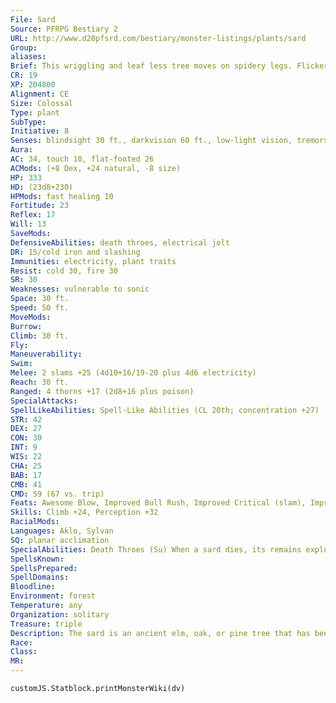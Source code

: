 ```yaml
---
File: Sard
Source: PFRPG Bestiary 2
URL: http://www.d20pfsrd.com/bestiary/monster-listings/plants/sard
Group: 
aliases: 
Brief: This wriggling and leaf less tree moves on spidery legs. Flickering motes of blood-red lightning dance in the cracks of its bark.
CR: 19
XP: 204800
Alignment: CE
Size: Colossal
Type: plant
SubType: 
Initiative: 8
Senses: blindsight 30 ft., darkvision 60 ft., low-light vision, tremorsense 30 ft.; Perception +32
Aura: 
AC: 34, touch 10, flat-footed 26
ACMods: (+8 Dex, +24 natural, -8 size)
HP: 333
HD: (23d8+230)
HPMods: fast healing 10
Fortitude: 23
Reflex: 17
Will: 13
SaveMods: 
DefensiveAbilities: death throes, electrical jolt
DR: 15/cold iron and slashing
Immunities: electricity, plant traits
Resist: cold 30, fire 30
SR: 30
Weaknesses: vulnerable to sonic
Space: 30 ft.
Speed: 50 ft.
MoveMods: 
Burrow: 
Climb: 30 ft.
Fly: 
Maneuverability: 
Swim: 
Melee: 2 slams +25 (4d10+16/19-20 plus 4d6 electricity)
Reach: 30 ft.
Ranged: 4 thorns +17 (2d8+16 plus poison)
SpecialAttacks: 
SpellLikeAbilities: Spell-Like Abilities (CL 20th; concentration +27)   At Will-control weather, lightning bolt (DC 20), tree shape (Colossal tree), transport via plants   3/day-chain lightning (DC 23), quickened lightning bolt (DC 20)   1/day-storm of vengeance (DC 26), whirlwind (DC 25)
STR: 42
DEX: 27
CON: 30
INT: 9
WIS: 22
CHA: 25
BAB: 17
CMB: 41
CMD: 59 (67 vs. trip)
Feats: Awesome Blow, Improved Bull Rush, Improved Critical (slam), Improved Lightning Reflexes, Improved Precise Shot, Improved Sunder, Lightning Reflexes, Point-Blank Shot, Power Attack, Precise Shot, Quicken Spell-Like Ability (lightning bolt), Vital Strike
Skills: Climb +24, Perception +32
RacialMods: 
Languages: Aklo, Sylvan
SQ: planar acclimation
SpecialAbilities: Death Throes (Su) When a sard dies, its remains explode with a blast of lightning into razor-sharp splinters of wood. All creatures within 30 feet of a sard when it explodes in this manner take 12d6 points of electricity damage and 12d6 points of piercing damage. A DC 31 Reflex save halves this damage. The save DC is Constitution-based.  Electrical Jolt (Su) Every time a creature strikes a sard with a metal melee weapon, arcs of electricity deal 1d10 points of damage to the attacker.  Planar Acclimation (Ex) A sard is always considered to be on its home plane, regardless of what plane it finds itself upon. It never gains the extraplanar subtype.  Poison (Ex) Thorn-injury; save Fort DC 31; frequency 1/ round for 6 rounds; effect 1d2 Dex and 4d6 electricity; cure 2 consecutive saves.  Thorns (Ex) A sard's thorns have a range of 180 ft. with no range increment.
SpellsKnown: 
SpellsPrepared: 
SpellDomains: 
Bloodline: 
Environment: forest
Temperature: any
Organization: solitary
Treasure: triple
Description: The sard is an ancient elm, oak, or pine tree that has been infused with lightning and raw life by one of the strange gods of the fey realm. One of the legendary beasts known as the Tane, a sard has "sap" that consists of red lightning-all of the sard's electrical attacks manifest with this same eerie-colored energy.  A sard can pass for an old dead tree-especially when the creature uses its tree shape spell-like ability. Yet despite its enormous size and ungainly shape, the sard is in fact a swift and agile monster. It can move with unsettling grace and speed, crawling across the ground on long spidery roots like an immense insect. It attacks either with a single slam of its immense trunk or by launching volleys of foot-long thorns that inject the creature's poisonous, electrified sap.  Sards are nearly as intelligent as most humans, but few actually use this intelligence for productive purposes-the first sards were created as a form of living siege engine, and they quite enjoy this destructive role, often seeking out fortresses or even towns to systematically destroy.
Race: 
Class: 
MR: 
---
```

```dataviewjs
customJS.Statblock.printMonsterWiki(dv)
```

